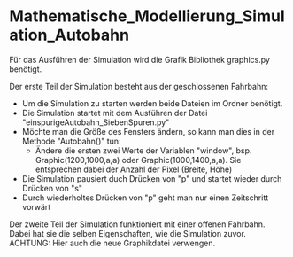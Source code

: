 # Mathematische_Modellierung_Simulation_Autobahn
Für das Ausführen der Simulation wird die Grafik Bibliothek graphics.py benötigt.

Der erste Teil der Simulation besteht aus der geschlossenen Fahrbahn:

  - Um die Simulation zu starten werden beide Dateien im Ordner benötigt.
  - Die Simulation startet mit dem Ausführen der Datei "einspurigeAutobahn_SiebenSpuren.py"
  - Möchte man die Größe des Fensters ändern, so kann man dies in der Methode "Autobahn()" tun:
    - Ändere die ersten zwei Werte der Variablen "window", bsp. Graphic(1200,1000,a,a) oder Graphic(1000,1400,a,a). Sie entsprechen dabei der Anzahl der Pixel (Breite, Höhe)
  - Die Simulation pausiert duch Drücken von "p" und startet wieder durch Drücken von "s"
  - Durch wiederholtes Drücken von "p" geht man nur einen Zeitschritt vorwärt

Der zweite Teil der Simulation funktioniert mit einer offenen Fahrbahn. Dabei hat sie die selben Eigenschaften, wie die Simulation zuvor.
ACHTUNG: Hier auch die neue Graphikdatei verwengen.
